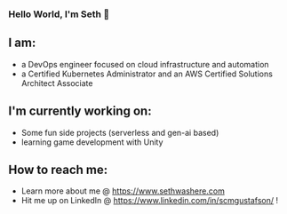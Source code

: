 ### Hello World, I'm Seth 👋

## I am: 
- a DevOps engineer focused on cloud infrastructure and automation
- a Certified Kubernetes Administrator and an AWS Certified Solutions Architect Associate

## I'm currently working on:
- Some fun side projects (serverless and gen-ai based)
- learning game development with Unity

## How to reach me: 
- Learn more about me @ https://www.sethwashere.com
- Hit me up on LinkedIn @ https://www.linkedin.com/in/scmgustafson/ !
